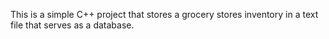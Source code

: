 This is a simple C++ project that stores a grocery stores inventory in a text file that serves as a database.

